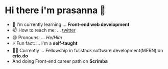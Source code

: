 # Hi there i'm prasanna 👋
- 🌱 I’m currently learning ... **Front-end web development**
- 📫 How to reach me: ... [twitter](https://twitter.com/PrasannaRames)
- 😄 Pronouns: ... *He/Him*
- ⚡ Fun fact: ... I'm a **self-taught**
- 👨‍💻 Currently ... Fellowship in fullstack software development(MERN) on **crio.do** 
- And doing Front-end career path on **Scrimba**




 
 
 
 
 
 
